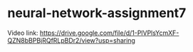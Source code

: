 # neural-network-assignment7
Video link: 
https://drive.google.com/file/d/1-PlVPlsYcmXF-QZN8bBPBjRQfRLpBDr2/view?usp=sharing
